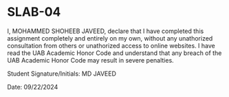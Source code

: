 # SLAB-04

I, MOHAMMED SHOHEEB JAVEED, declare that I have completed this assignment completely and entirely on my own, without any unathorized consultation from others or unathorized access to online websites. I have read the UAB Academic Honor Code and understand that any breach of the UAB Academic Honor Code may result in severe penalties.

Student Signature/Initials: MD JAVEED

Date: 09/22/2024
